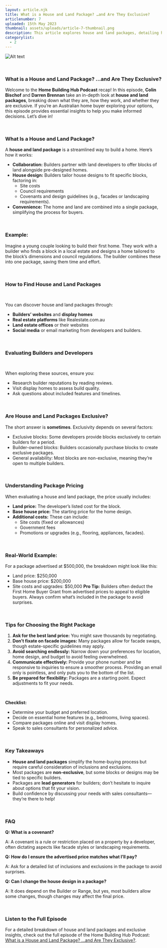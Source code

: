 ```yaml
---
layout: article.njk
title: What is a House and Land Package? …and Are They Exclusive?
articlenumber: 7
uploaded: 15th May 2023
thumbnail: assets/uploads/article-7-thumbnail.png
description: This article explores house and land packages, detailing how they work, pricing factors, whether they are exclusive, and expert tips to help make informed decisions when selecting a package.
categorylist:
  - 2
---
```


![Alt text](/assets/uploads/article-7-thumbnail.png "title")

<br>

### What is a House and Land Package? …and Are They Exclusive?

Welcome to the **Home Building Hub Podcast** recap! In this episode, **Colin Bischof** and **Darren Brennan** take an in-depth look at **house and land packages**, breaking down what they are, how they work, and whether they are exclusive. If you’re an Australian home buyer exploring your options, this episode provides essential insights to help you make informed decisions. Let’s dive in!

<br>

### What Is a House and Land Package?
A **house and land package** is a streamlined way to build a home. Here’s how it works:
  - **Collaboration:** Builders partner with land developers to offer blocks of land alongside pre-designed homes.
  - **House design:** Builders tailor house designs to fit specific blocks, factoring in:
    - Site costs
    - Council requirements
    - Covenants and design guidelines (e.g., facades or landscaping requirements).
  - **Convenience:** The home and land are combined into a single package, simplifying the process for buyers.

<br>

### Example:

Imagine a young couple looking to build their first home. They work with a builder who finds a block in a local estate and designs a home tailored to the block’s dimensions and council regulations. The builder combines these into one package, saving them time and effort.

<br>

### How to Find House and Land Packages

<br>

You can discover house and land packages through:

  - **Builders’ websites** and **display homes**
  - **Real estate platforms** like Realestate.com.au
  - **Land estate offices** or their websites
  - **Social media** or email marketing from developers and builders.

<br>

### Evaluating Builders and Developers

<br>

When exploring these sources, ensure you:
  - Research builder reputations by reading reviews.
  - Visit display homes to assess build quality.
  - Ask questions about included features and timelines.

<br>

### Are House and Land Packages Exclusive?
The short answer is **sometimes**. Exclusivity depends on several factors:
  - Exclusive blocks: Some developers provide blocks exclusively to certain builders for a period.
  - Builder-owned blocks: Builders occasionally purchase blocks to create exclusive packages.
  - General availability: Most blocks are non-exclusive, meaning they’re open to multiple builders.

<br>

### Understanding Package Pricing
When evaluating a house and land package, the price usually includes:
  - **Land price:** The developer’s listed cost for the block.
  - **Base house price:** The starting price for the home design.
  - **Additional costs:** These can include:
    - Site costs (fixed or allowances)
    - Government fees
    - Promotions or upgrades (e.g., flooring, appliances, facades).

<br>

### Real-World Example:
For a package advertised at $500,000, the breakdown might look like this:
 - Land price: $250,000
 - Base house price: $200,000
 - Site costs and upgrades: $50,000
**Pro Tip:** Builders often deduct the First Home Buyer Grant from advertised prices to appeal to eligible buyers. Always confirm what’s included in the package to avoid surprises.

<br>

### Tips for Choosing the Right Package
1. **Ask for the best land price:** You might save thousands by negotiating.
2. **Don’t fixate on facade images:** Many packages allow for facade swaps, though estate-specific guidelines may apply.
3. **Avoid searching endlessly:** Narrow down your preferences for location, home design, and budget to avoid feeling overwhelmed.
4. **Communicate effectively:** Provide your phone number and be responsive to inquiries to ensure a smoother process. Providing an email only is pointless, and only puts you to the bottom of the list.
5. **Be prepared for flexibility:** Packages are a starting point. Expect adjustments to fit your needs.

<br>

**Checklist:**
  - Determine your budget and preferred location.
  - Decide on essential home features (e.g., bedrooms, living spaces).
  - Compare packages online and visit display homes.
  - Speak to sales consultants for personalized advice.

<br>

### Key Takeaways
  - **House and land packages** simplify the home-buying process but require careful consideration of inclusions and exclusions.
  - Most packages are **non-exclusive**, but some blocks or designs may be tied to specific builders.
  - Packages are **lead generators** for builders; don’t hesitate to inquire about options that fit your vision.
  - Build confidence by discussing your needs with sales consultants—they’re there to help!

<br>

### FAQ

**Q: What is a covenant?**

A: A covenant is a rule or restriction placed on a property by a developer, often dictating aspects like facade styles or landscaping requirements.

**Q: How do I ensure the advertised price matches what I’ll pay?**

A: Ask for a detailed list of inclusions and exclusions in the package to avoid surprises.

**Q: Can I change the house design in a package?**

A: It does depend on the Builder or Range, but yes, most builders allow some changes, though changes may affect the final price.

<br>

### Listen to the Full Episode
For a detailed breakdown of house and land packages and exclusive insights, check out the full episode of the Home Building Hub Podcast: <a href="/posts/ep-7" id="intext-link" target="_blank">What is a House and Land Package? …and Are They Exclusive?</a>.